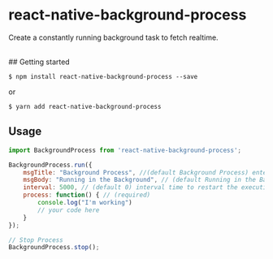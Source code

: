 # react-native-background-process
Create a constantly running background task to fetch realtime.

<br>
## Getting started

`$ npm install react-native-background-process --save`

or

`$ yarn add react-native-background-process`

## Usage
```javascript
import BackgroundProcess from 'react-native-background-process';

BackgroundProcess.run({
    msgTitle: "Background Process", //(default Background Process) enter the notification title  
    msgBody: "Running in the Background", // (default Running in the Background) enter the notification body
    interval: 5000, // (default 0) interval time to restart the execution of the process
    process: function() { // (required)
        console.log("I'm working")
        // your code here
    }
});

// Stop Process
BackgroundProcess.stop();
```
